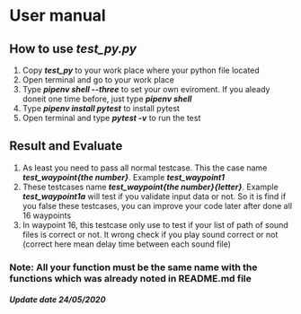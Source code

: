 # User manual

## How to use *test_py.py*
1. Copy __*test_py*__ to your work place where your python file located
2. Open terminal and go to your work place 
3. Type **_pipenv shell --three_** to set your own eviroment. If you aleady doneit one time before, just type **_pipenv shell_**
4. Type **_pipenv install pytest_** to install pytest
5. Open terminal and type **_pytest -v_** to run the test

## Result and Evaluate
1. As least you need to pass all normal testcase. This the case name ***test_waypoint{the number}***. Example ***test_waypoint1***
2. These testcases name ***test_waypoint{the number}{letter}***. Example ***test_waypoint1a*** will test if you validate input data or not. So it is find if you false these testcases, you can improve your code later after done all 16 waypoints
3. In waypoint 16, this testcase only use to test if your list of path of sound files is correct or not. It wrong check if you play sound correct or not (correct here mean delay time between each sound file)

### Note: All your function must be the same name with the functions which was already noted in README.md file


##### Update date 24/05/2020

